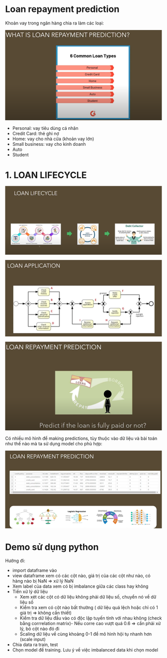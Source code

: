 # Loan repayment prediction

Khoản vay trong ngân hàng chia ra làm các loại:

![Untitled](Loan%20repayment%20prediction%206835ae97fb1d41cc8ec281525a96048e/Untitled.png)

- Personal: vay tiêu dùng cá nhân
- Credit Card: thẻ ghi nợ
- Home: vay cho nhà cửa (khoản vay lớn)
- Small business: vay cho kinh doanh
- Auto
- Student

# 1. LOAN LIFECYCLE

![Untitled](Loan%20repayment%20prediction%206835ae97fb1d41cc8ec281525a96048e/Untitled%201.png)

![Untitled](Loan%20repayment%20prediction%206835ae97fb1d41cc8ec281525a96048e/Untitled%202.png)

![Untitled](Loan%20repayment%20prediction%206835ae97fb1d41cc8ec281525a96048e/Untitled%203.png)

Có nhiều mô hình để making predictions, tùy thuộc vào dữ liệu và bài toán như thế nào mà ta sử dụng model cho phù hợp:

![Untitled](Loan%20repayment%20prediction%206835ae97fb1d41cc8ec281525a96048e/Untitled%204.png)

# Demo sử dụng python

Hướng đi:

- import dataframe vào
- view dataframe xem có các cột nào, giá trị của các cột như nào, có hàng nào bị NaN ⇒ xử lý NaN
- Xem label của data xem có bị imbalance giữa các class hay không
- Tiền xử lý dữ liệu
    - Xem xét các cột có dữ liệu không phải dữ liệu số, chuyển nó về dữ liệu số
    - Kiểm tra xem có cột nào bất thường ( dữ liệu quá lệch hoặc chỉ có 1 giá trị ⇒ không cần thiết)
    - Kiểm tra dữ liệu đầu vào có độc lập tuyến tính với nhau không (check bằng corrrelation matrix)- Nếu corre cao vượt quá 0.6 ⇒ cần phải xử lý, bỏ cột nào đó đi
    - Scaling dữ liệu về cùng khoảng 0-1 để mô hình hội tụ nhanh hơn (scale input)
- Chia data ra train, test
- Chọn model để training. Lưu ý về việc imbalanced data khi chọn model